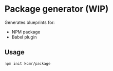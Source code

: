 # Package generator (WIP)

Generates blueprints for:

- NPM package
- Babel plugin

## Usage

```bash
npm init kcmr/package
```
